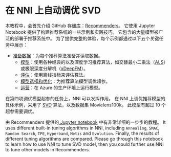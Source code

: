 # 在 NNI 上自动调优 SVD

本教程中，会首先介绍 GitHub 存储库：[Recommenders](https://github.com/Microsoft/Recommenders)。 它使用 Jupyter Notebook 提供了构建推荐系统的一些示例和实践技巧。 它包含的大量模型被广泛的部署于推荐系统中。 为了提供完整的体验，每个示例都通过以下五个关键任务中展示：

- [准备数据](https://github.com/Microsoft/Recommenders/blob/master/notebooks/01_prepare_data/README.md)：为每个推荐算法准备并读取数据。 
    - [模型](https://github.com/Microsoft/Recommenders/blob/master/notebooks/02_model/README.md)：使用各种经典的以及深度学习推荐算法，如交替最小二乘法（[ALS](https://spark.apache.org/docs/latest/api/python/_modules/pyspark/ml/recommendation.html#ALS)）或极限深度分解机（[xDeepFM](https://arxiv.org/abs/1803.05170)）。
    - [评估](https://github.com/Microsoft/Recommenders/blob/master/notebooks/03_evaluate/README.md)：使用离线指标来评估算法。
    - [模型选择和优化](https://github.com/Microsoft/Recommenders/blob/master/notebooks/04_model_select_and_optimize/README.md)：为推荐算法模型调优超参。
    - [运营](https://github.com/Microsoft/Recommenders/blob/master/notebooks/05_operationalize/README.md)：在 Azure 的生产环境上运行模型。

在第四项调优模型超参的任务上，NNI 可以发挥作用。 在 NNI 上调优推荐模型的具体示例，采用了 [SVD](https://github.com/Microsoft/Recommenders/blob/master/notebooks/02_model/surprise_svd_deep_dive.ipynb) 算法，以及数据集 Movielens100k。 此模型有超过 10 个超参需要调优。

由 Recommenders 提供的[ Jupyter notebook](https://github.com/Microsoft/Recommenders/blob/master/notebooks/04_model_select_and_optimize/nni_surprise_svd.ipynb) 中有非常详细的一步步的教程。 It uses different built-in tuning algorithms in NNI, including `Annealing`, `SMAC`, `Random Search`, `TPE`, `Hyperband`, `Metis` and `Evolution`. Finally, the results of different tuning algorithms are compared. Please go through this notebook to learn how to use NNI to tune SVD model, then you could further use NNI to tune other models in Recommenders.